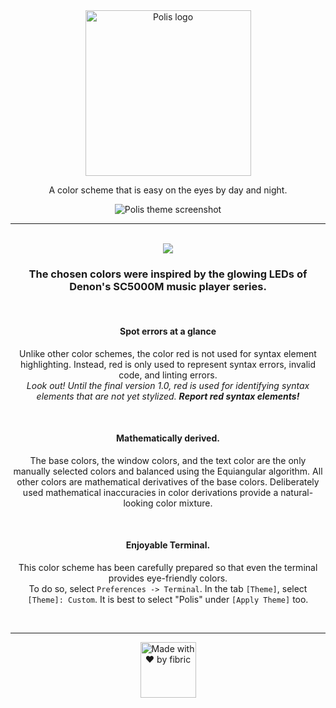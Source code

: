 <div align="center">

<img align="center" src="https://gitlab.com/fibric/polis-nova-theme/-/raw/main/Images/logo/polis-logo-small.svg" alt="Polis logo" width="265">

A color scheme that is easy on the eyes by day and night.

<img align="center" src="https://gitlab.com/fibric/polis-nova-theme/-/raw/main/Images/polis-theme-screenshot@2x.png?inline=false" alt="Polis theme screenshot">

-----

</br>

<img align="center" src="https://gitlab.com/fibric/polis-nova-theme/-/raw/main/Images/syntax/polis-colors-transparent.svg" >

</br>

### The chosen colors were inspired by the glowing LEDs of Denon's SC5000M music player series.

</br>

#### Spot errors at a glance

Unlike other color schemes, the color red is not used for syntax element highlighting. Instead, red is only used to represent syntax errors, invalid code, and linting errors.</br>
*Look out! Until the final version 1.0, red is used for identifying syntax elements that are not yet stylized. **Report red syntax elements!***

</br>

#### Mathematically derived.

The base colors, the window colors, and the text color are the only manually selected colors and balanced using the Equiangular algorithm. All other colors are mathematical derivatives of the base colors. Deliberately used mathematical inaccuracies in color derivations provide a natural-looking color mixture.

</br>

#### Enjoyable Terminal.

This color scheme has been carefully prepared so that even the terminal provides eye-friendly colors.</br>
To do so, select `Preferences -> Terminal`. In the tab `[Theme]`, select `[Theme]: Custom`. It is best to select "Polis" under `[Apply Theme]` too.

<br>

-----

<img src="https://gitlab.com/fibric/logo/-/raw/master/fibric-logo-text.svg" width="89" alt="Made with ❤️ by fibric">
</div>

